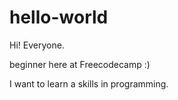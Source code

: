 # hello-world

Hi! Everyone.

beginner here at Freecodecamp :)

I want to learn a skills in programming.
